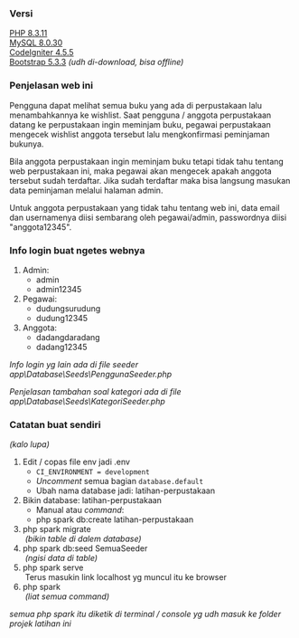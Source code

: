 ### Versi
[PHP 8.3.11](https://www.php.net/downloads.php)<br>
[MySQL 8.0.30](https://dev.mysql.com/downloads/installer/)<br>
[CodeIgniter 4.5.5](https://codeigniter.com)<br>
[Bootstrap 5.3.3](https://getbootstrap.com/docs/5.3/getting-started/download/) *(udh di-download, bisa offline)*

### Penjelasan web ini
Pengguna dapat melihat semua buku yang ada di perpustakaan lalu menambahkannya ke wishlist. Saat pengguna / anggota perpustakaan datang ke perpustakaan ingin meminjam buku, pegawai perpustakaan mengecek wishlist anggota tersebut lalu mengkonfirmasi peminjaman bukunya.

Bila anggota perpustakaan ingin meminjam buku tetapi tidak tahu tentang web perpustakaan ini, maka pegawai akan mengecek apakah anggota tersebut sudah terdaftar. Jika sudah terdaftar maka bisa langsung masukan data peminjaman melalui halaman admin.

Untuk anggota perpustakaan yang tidak tahu tentang web ini, data email dan usernamenya diisi sembarang oleh pegawai/admin, passwordnya diisi "anggota12345".

### Info login buat ngetes webnya
1. Admin:
   - admin
   - admin12345
2. Pegawai:
   - dudungsurudung
   - dudung12345
3. Anggota:
   - dadangdaradang
   - dadang12345
   
*Info login yg lain ada di file seeder app\Database\Seeds\PenggunaSeeder.php*

*Penjelasan tambahan soal kategori ada di file app\Database\Seeds\KategoriSeeder.php*

### Catatan buat sendiri
*(kalo lupa)*
1. Edit / copas file env jadi .env
   - <code>CI_ENVIRONMENT = development</code>
   - *Uncomment* semua bagian <code>database.default</code>
   - Ubah nama database jadi: latihan-perpustakaan
2. Bikin database: latihan-perpustakaan
   - Manual atau *command*:
   - php spark db:create latihan-perpustakaan
3. php spark migrate<br>
   &nbsp;*(bikin table di dalem database)*
4. php spark db:seed SemuaSeeder<br>
   &nbsp;*(ngisi data di table)*
5. php spark serve<br>
   &nbsp;Terus masukin link localhost yg muncul itu ke browser
6. php spark<br>
   &nbsp;*(liat semua command)*

*semua php spark itu diketik di terminal / console yg udh masuk ke folder projek latihan ini*
